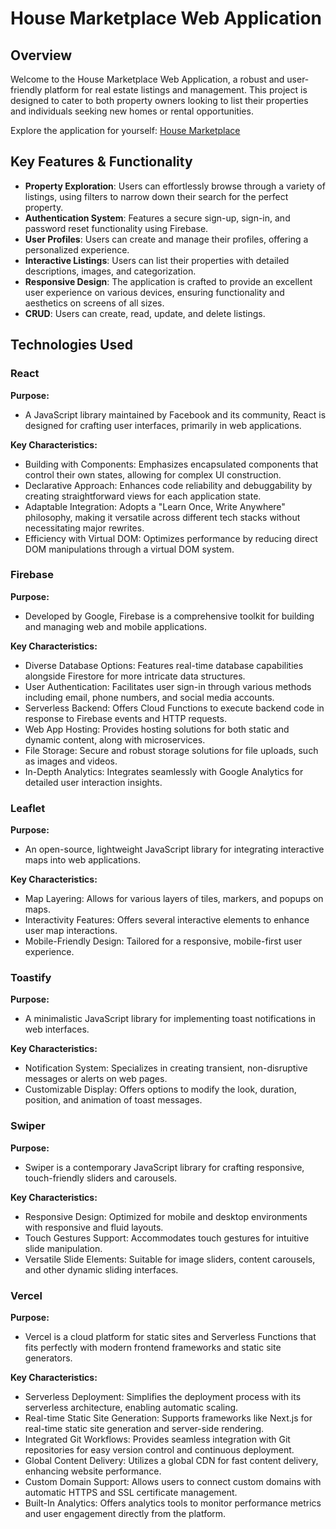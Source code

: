 # House Marketplace Web Application

## Overview

Welcome to the House Marketplace Web Application, a robust and user-friendly platform for real estate listings and management. This project is designed to cater to both property owners looking to list their properties and individuals seeking new homes or rental opportunities.

Explore the application for yourself: [House Marketplace](https://house-marketplace-alpha-gilt.vercel.app/)

## Key Features & Functionality

- **Property Exploration**: Users can effortlessly browse through a variety of listings, using filters to narrow down their search for the perfect property.
- **Authentication System**: Features a secure sign-up, sign-in, and password reset functionality using Firebase.
- **User Profiles**: Users can create and manage their profiles, offering a personalized experience.
- **Interactive Listings**: Users can list their properties with detailed descriptions, images, and categorization.
- **Responsive Design**: The application is crafted to provide an excellent user experience on various devices, ensuring functionality and aesthetics on screens of all sizes.
- **CRUD**: Users can create, read, update, and delete listings.

## Technologies Used

### React

**Purpose:** 
- A JavaScript library maintained by Facebook and its community, React is designed for crafting user interfaces, primarily in web applications.
  
**Key Characteristics:**
- Building with Components: Emphasizes encapsulated components that control their own states, allowing for complex UI construction.
- Declarative Approach: Enhances code reliability and debuggability by creating straightforward views for each application state.
- Adaptable Integration: Adopts a "Learn Once, Write Anywhere" philosophy, making it versatile across different tech stacks without necessitating major rewrites.
- Efficiency with Virtual DOM: Optimizes performance by reducing direct DOM manipulations through a virtual DOM system.

### Firebase

**Purpose:** 
- Developed by Google, Firebase is a comprehensive toolkit for building and managing web and mobile applications.

**Key Characteristics:**
- Diverse Database Options: Features real-time database capabilities alongside Firestore for more intricate data structures.
- User Authentication: Facilitates user sign-in through various methods including email, phone numbers, and social media accounts.
- Serverless Backend: Offers Cloud Functions to execute backend code in response to Firebase events and HTTP requests.
- Web App Hosting: Provides hosting solutions for both static and dynamic content, along with microservices.
- File Storage: Secure and robust storage solutions for file uploads, such as images and videos.
- In-Depth Analytics: Integrates seamlessly with Google Analytics for detailed user interaction insights.

### Leaflet

**Purpose:** 
- An open-source, lightweight JavaScript library for integrating interactive maps into web applications.

**Key Characteristics:**
- Map Layering: Allows for various layers of tiles, markers, and popups on maps.
- Interactivity Features: Offers several interactive elements to enhance user map interactions.
- Mobile-Friendly Design: Tailored for a responsive, mobile-first user experience.

### Toastify

**Purpose:** 
- A minimalistic JavaScript library for implementing toast notifications in web interfaces.

**Key Characteristics:**
- Notification System: Specializes in creating transient, non-disruptive messages or alerts on web pages.
- Customizable Display: Offers options to modify the look, duration, position, and animation of toast messages.

### Swiper

**Purpose:** 
- Swiper is a contemporary JavaScript library for crafting responsive, touch-friendly sliders and carousels.

**Key Characteristics:**
- Responsive Design: Optimized for mobile and desktop environments with responsive and fluid layouts.
- Touch Gestures Support: Accommodates touch gestures for intuitive slide manipulation.
- Versatile Slide Elements: Suitable for image sliders, content carousels, and other dynamic sliding interfaces.

### Vercel

**Purpose:** 
- Vercel is a cloud platform for static sites and Serverless Functions that fits perfectly with modern frontend frameworks and static site generators.
  
**Key Characteristics:**
- Serverless Deployment: Simplifies the deployment process with its serverless architecture, enabling automatic scaling.
- Real-time Static Site Generation: Supports frameworks like Next.js for real-time static site generation and server-side rendering.
- Integrated Git Workflows: Provides seamless integration with Git repositories for easy version control and continuous deployment.
- Global Content Delivery: Utilizes a global CDN for fast content delivery, enhancing website performance.
- Custom Domain Support: Allows users to connect custom domains with automatic HTTPS and SSL certificate management.
- Built-In Analytics: Offers analytics tools to monitor performance metrics and user engagement directly from the platform.
